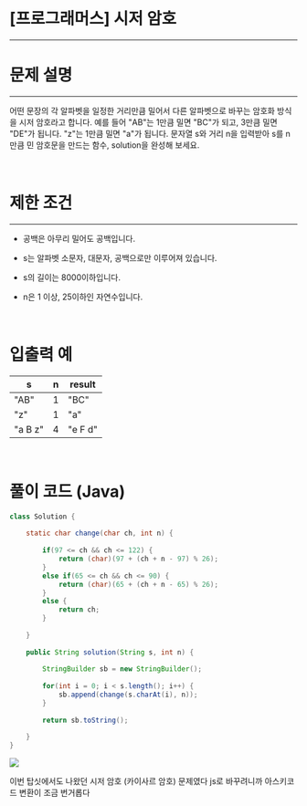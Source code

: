 # [프로그래머스] 시저 암호
---
# 문제 설명
---
어떤 문장의 각 알파벳을 일정한 거리만큼 밀어서 다른 알파벳으로 바꾸는 암호화 방식을 시저 암호라고 합니다. 예를 들어 "AB"는 1만큼 밀면 "BC"가 되고, 3만큼 밀면 "DE"가 됩니다. "z"는 1만큼 밀면 "a"가 됩니다. 문자열 s와 거리 n을 입력받아 s를 n만큼 민 암호문을 만드는 함수, solution을 완성해 보세요.

<br>

# 제한 조건
---
+ 공백은 아무리 밀어도 공백입니다.

+ s는 알파벳 소문자, 대문자, 공백으로만 이루어져 있습니다.
+ s의 길이는 8000이하입니다.
+ n은 1 이상, 25이하인 자연수입니다.

<br>

# 입출력 예
|s|n|result|
|---|---|---|
|"AB"|1|"BC"|
|"z"|1|"a"|
|"a B z"|4|"e F d"|

<br>

# 풀이 코드 (Java)
```java
class Solution {
    
    static char change(char ch, int n) {
        
        if(97 <= ch && ch <= 122) {
            return (char)(97 + (ch + n - 97) % 26);
        }
        else if(65 <= ch && ch <= 90) {
            return (char)(65 + (ch + n - 65) % 26);
        }
        else {
            return ch;
        }
        
    }
    
    public String solution(String s, int n) {
        
        StringBuilder sb = new StringBuilder();
        
        for(int i = 0; i < s.length(); i++) {
            sb.append(change(s.charAt(i), n));
        }
        
        return sb.toString();
        
    }
}
```
![](https://velog.velcdn.com/images/reyang/post/5b6a19f5-8e1e-4f03-99b9-c25679ad2d1d/image.png)

이번 탑싯에서도 나왔던 시저 암호 (카이사르 암호) 문제였다
js로 바꾸려니까 아스키코드 변환이 조금 번거롭다

<br>
